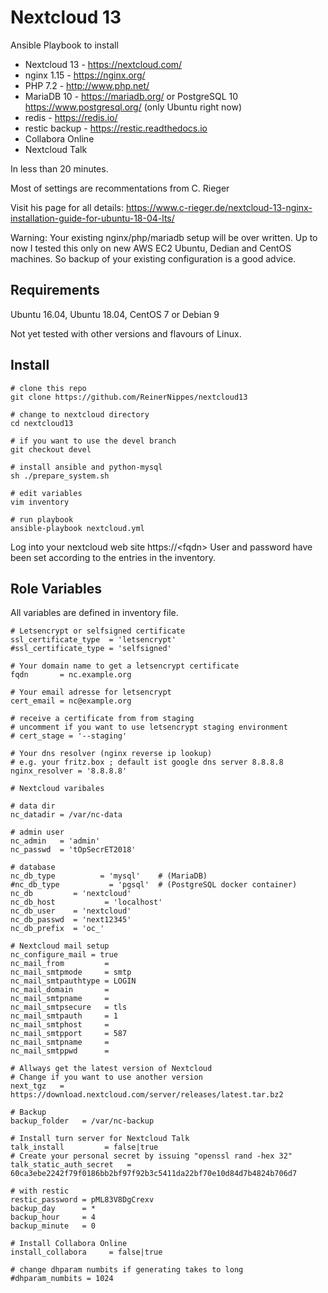 Nextcloud 13
=========

Ansible Playbook to install

* Nextcloud 13 - https://nextcloud.com/
* nginx 1.15 - https://nginx.org/
* PHP 7.2 - http://www.php.net/
* MariaDB 10 - https://mariadb.org/ or PostgreSQL 10 https://www.postgresql.org/ (only Ubuntu right now)
* redis - https://redis.io/
* restic backup - https://restic.readthedocs.io
* Collabora Online
* Nextcloud Talk

In less than 20 minutes.

Most of settings are recommentations from C. Rieger

Visit his page for all details: https://www.c-rieger.de/nextcloud-13-nginx-installation-guide-for-ubuntu-18-04-lts/

Warning: Your existing nginx/php/mariadb setup will be over written. Up to now I tested this only on new AWS EC2 Ubuntu, Dedian and CentOS machines. So backup of your existing configuration is a good advice.


Requirements
------------

Ubuntu 16.04, Ubuntu 18.04, CentOS 7 or Debian 9

Not yet tested with other versions and flavours of Linux.

Install
-------
```
# clone this repo
git clone https://github.com/ReinerNippes/nextcloud13

# change to nextcloud directory
cd nextcloud13

# if you want to use the devel branch
git checkout devel

# install ansible and python-mysql
sh ./prepare_system.sh

# edit variables
vim inventory

# run playbook
ansible-playbook nextcloud.yml

```

Log into your nextcloud web site https://\<fqdn\> 
User and password have been set according to the entries in the inventory.

Role Variables
--------------
All variables are defined in inventory file.
```
# Letsencrypt or selfsigned certificate
ssl_certificate_type  = 'letsencrypt'
#ssl_certificate_type = 'selfsigned'

# Your domain name to get a letsencrypt certificate
fqdn       = nc.example.org

# Your email adresse for letsencrypt
cert_email = nc@example.org

# receive a certificate from from staging
# uncomment if you want to use letsencrypt staging environment
# cert_stage = '--staging'

# Your dns resolver (nginx reverse ip lookup)
# e.g. your fritz.box ; default ist google dns server 8.8.8.8
nginx_resolver = '8.8.8.8'

# Nextcloud varibales

# data dir
nc_datadir = /var/nc-data

# admin user
nc_admin   = 'admin'
nc_passwd  = 'tOpSecrET2018'

# database
nc_db_type          = 'mysql'    # (MariaDB)
#nc_db_type           = 'pgsql'  # (PostgreSQL docker container)
nc_db         = 'nextcloud'
nc_db_host           = 'localhost'
nc_db_user    = 'nextcloud'
nc_db_passwd  = 'next12345'
nc_db_prefix  = 'oc_'

# Nextcloud mail setup
nc_configure_mail = true
nc_mail_from         =
nc_mail_smtpmode     = smtp
nc_mail_smtpauthtype = LOGIN
nc_mail_domain       =
nc_mail_smtpname     =
nc_mail_smtpsecure   = tls
nc_mail_smtpauth     = 1
nc_mail_smtphost     =
nc_mail_smtpport     = 587
nc_mail_smtpname     =
nc_mail_smtppwd      =

# Allways get the latest version of Nextcloud
# Change if you want to use another version
next_tgz   = https://download.nextcloud.com/server/releases/latest.tar.bz2

# Backup
backup_folder   = /var/nc-backup

# Install turn server for Nextcloud Talk
talk_install         = false|true
# Create your personal secret by issuing "openssl rand -hex 32"
talk_static_auth_secret   = 60ca3ebe2242f79f0186bb2bf97f92b3c5411da22bf70e10d84d7b4824b706d7

# with restic
restic_password = pML83V8DgCrexv
backup_day      = *
backup_hour     = 4
backup_minute   = 0

# Install Collabora Online
install_collabora     = false|true

# change dhparam numbits if generating takes to long
#dhparam_numbits = 1024
```


